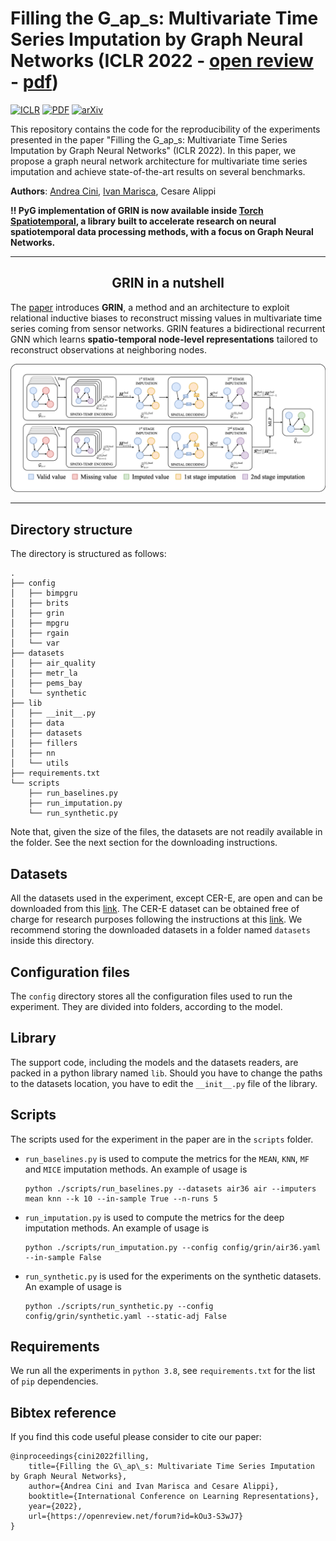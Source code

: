 # Filling the G_ap_s: Multivariate Time Series Imputation by Graph Neural Networks (ICLR 2022 - [open review](https://openreview.net/forum?id=kOu3-S3wJ7) - [pdf](https://openreview.net/pdf?id=kOu3-S3wJ7))

[![ICLR](https://img.shields.io/badge/ICLR-2022-blue.svg?style=flat-square)](https://openreview.net/forum?id=kOu3-S3wJ7)
[![PDF](https://img.shields.io/badge/%E2%87%A9-PDF-orange.svg?style=flat-square)](https://openreview.net/pdf?id=kOu3-S3wJ7)
[![arXiv](https://img.shields.io/badge/arXiv-2108.00298-b31b1b.svg?style=flat-square)](https://arxiv.org/abs/2108.00298)

This repository contains the code for the reproducibility of the experiments presented in the paper "Filling the G_ap_s: Multivariate Time Series Imputation by Graph Neural Networks" (ICLR 2022). In this paper, we propose a graph neural network architecture for multivariate time series imputation and achieve state-of-the-art results on several benchmarks.

**Authors**: [Andrea Cini](mailto:andrea.cini@usi.ch), [Ivan Marisca](mailto:ivan.marisca@usi.ch), Cesare Alippi


**‼️ PyG implementation of GRIN is now available inside [Torch Spatiotemporal](https://github.com/TorchSpatiotemporal/tsl), a library built to accelerate research on neural spatiotemporal data processing methods, with a focus on Graph Neural Networks.**

---

<h2 align=center>GRIN in a nutshell</h2>

The [paper](https://arxiv.org/abs/2108.00298) introduces __GRIN__, a method and an architecture to exploit relational inductive biases to reconstruct missing values in multivariate time series coming from sensor networks. GRIN features a bidirectional recurrent GNN which learns __spatio-temporal node-level representations__ tailored to reconstruct observations at neighboring nodes.

<p align=center>
  <a href="https://github.com/marshka/sinfony">
    <img src="./grin.png" alt="Logo"/>
  </a>
</p>

---

## Directory structure

The directory is structured as follows:

```
.
├── config
│   ├── bimpgru
│   ├── brits
│   ├── grin
│   ├── mpgru
│   ├── rgain
│   └── var
├── datasets
│   ├── air_quality
│   ├── metr_la
│   ├── pems_bay
│   └── synthetic
├── lib
│   ├── __init__.py
│   ├── data
│   ├── datasets
│   ├── fillers
│   ├── nn
│   └── utils
├── requirements.txt
└── scripts
    ├── run_baselines.py
    ├── run_imputation.py
    └── run_synthetic.py

```
Note that, given the size of the files, the datasets are not readily available in the folder. See the next section for the downloading instructions.

## Datasets

All the datasets used in the experiment, except CER-E, are open and can be downloaded from this [link](https://mega.nz/folder/qwwG3Qba#c6qFTeT7apmZKKyEunCzSg). The CER-E dataset can be obtained free of charge for research purposes following the instructions at this [link](https://www.ucd.ie/issda/data/commissionforenergyregulationcer/). We recommend storing the downloaded datasets in a folder named `datasets` inside this directory.

## Configuration files

The `config` directory stores all the configuration files used to run the experiment. They are divided into folders, according to the model.

## Library

The support code, including the models and the datasets readers, are packed in a python library named `lib`. Should you have to change the paths to the datasets location, you have to edit the `__init__.py` file of the library.

## Scripts

The scripts used for the experiment in the paper are in the `scripts` folder.

* `run_baselines.py` is used to compute the metrics for the `MEAN`, `KNN`, `MF` and `MICE` imputation methods. An example of usage is

	```
	python ./scripts/run_baselines.py --datasets air36 air --imputers mean knn --k 10 --in-sample True --n-runs 5
	```

* `run_imputation.py` is used to compute the metrics for the deep imputation methods. An example of usage is

	```
	python ./scripts/run_imputation.py --config config/grin/air36.yaml --in-sample False
	```

* `run_synthetic.py` is used for the experiments on the synthetic datasets. An example of usage is

	```
	python ./scripts/run_synthetic.py --config config/grin/synthetic.yaml --static-adj False
	```

## Requirements

We run all the experiments in `python 3.8`, see `requirements.txt` for the list of `pip` dependencies.

## Bibtex reference

If you find this code useful please consider to cite our paper:

```
@inproceedings{cini2022filling,
    title={Filling the G\_ap\_s: Multivariate Time Series Imputation by Graph Neural Networks},
    author={Andrea Cini and Ivan Marisca and Cesare Alippi},
    booktitle={International Conference on Learning Representations},
    year={2022},
    url={https://openreview.net/forum?id=kOu3-S3wJ7}
}
```
